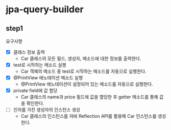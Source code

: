 # jpa-query-builder

## step1

요구사항
- [x] 클래스 정보 출력
  - Car 클래스의 모든 필드, 생성자, 메소드에 대한 정보를 출력한다.
- [x] test로 시작하는 메소드 실행
    - Car 객체의 메소드 중 test로 시작하는 메소드를 자동으로 실행한다.
- [x] @PrintView 애노테이션 메소드 실행
    - @PrintView 애노테이션이 설정되어 있는 메소드를 자동으로 실행한다.
- [x] private field에 값 할당
    - Car 클래스의 name과 price 필드에 값을 할당한 후 getter 메소드를 통해 값을 확인한다.
- [ ] 인자를 가진 생성자의 인스턴스 생성
    - Car 클래스의 인스턴스를 자바 Reflection API를 활용해 Car 인스턴스를 생성한다.
